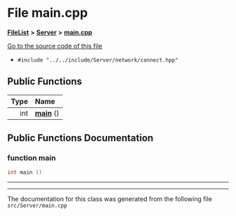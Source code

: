 

# File main.cpp



[**FileList**](files.md) **>** [**Server**](dir_f6675a7e1cd1d6d7f6e5e9669ead62e8.md) **>** [**main.cpp**](Server_2main_8cpp.md)

[Go to the source code of this file](Server_2main_8cpp_source.md)



* `#include "../../include/Server/network/connect.hpp"`





































## Public Functions

| Type | Name |
| ---: | :--- |
|  int | [**main**](#function-main) () <br> |




























## Public Functions Documentation




### function main 

```C++
int main () 
```




<hr>

------------------------------
The documentation for this class was generated from the following file `src/Server/main.cpp`

